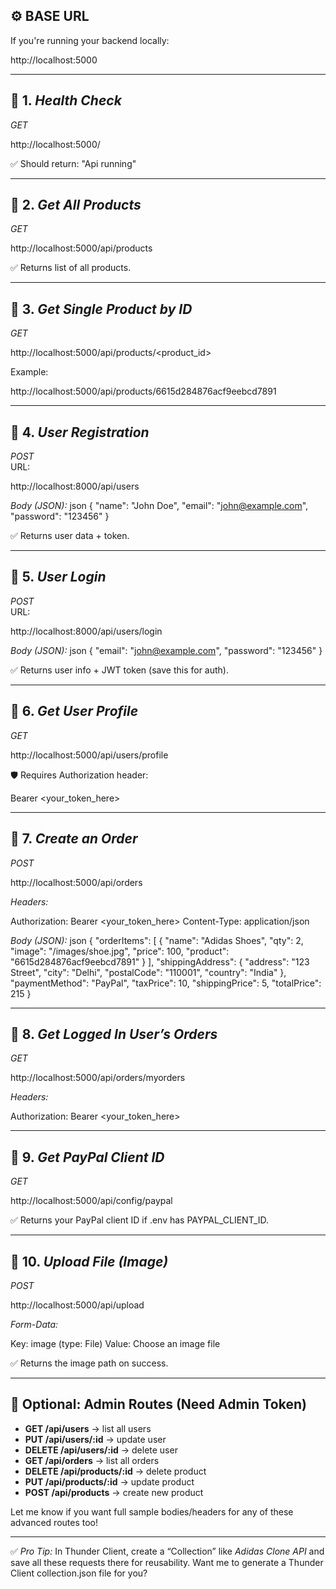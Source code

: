 ## ⚙ BASE URL
If you're running your backend locally:

http://localhost:5000


---

## 🔹 1. *Health Check*
*GET*  

http://localhost:5000/

✅ Should return: "Api running"

---

## 🔹 2. *Get All Products*
*GET*

http://localhost:5000/api/products

✅ Returns list of all products.

---

## 🔹 3. *Get Single Product by ID*
*GET*

http://localhost:5000/api/products/<product_id>

Example:

http://localhost:5000/api/products/6615d284876acf9eebcd7891


---

## 🔹 4. *User Registration*
*POST*  
URL:

http://localhost:8000/api/users


*Body (JSON):*
json
{
  "name": "John Doe",
  "email": "john@example.com",
  "password": "123456"
}


✅ Returns user data + token.

---

## 🔹 5. *User Login*
*POST*  
URL:

http://localhost:8000/api/users/login


*Body (JSON):*
json
{
  "email": "john@example.com",
  "password": "123456"
}


✅ Returns user info + JWT token (save this for auth).

---

## 🔹 6. *Get User Profile*
*GET*

http://localhost:5000/api/users/profile


🛡 Requires Authorization header:

Bearer <your_token_here>


---

## 🔹 7. *Create an Order*
*POST*

http://localhost:5000/api/orders


*Headers:*

Authorization: Bearer <your_token_here>
Content-Type: application/json


*Body (JSON):*
json
{
  "orderItems": [
    {
      "name": "Adidas Shoes",
      "qty": 2,
      "image": "/images/shoe.jpg",
      "price": 100,
      "product": "6615d284876acf9eebcd7891"
    }
  ],
  "shippingAddress": {
    "address": "123 Street",
    "city": "Delhi",
    "postalCode": "110001",
    "country": "India"
  },
  "paymentMethod": "PayPal",
  "taxPrice": 10,
  "shippingPrice": 5,
  "totalPrice": 215
}


---

## 🔹 8. *Get Logged In User’s Orders*
*GET*

http://localhost:5000/api/orders/myorders


*Headers:*

Authorization: Bearer <your_token_here>


---

## 🔹 9. *Get PayPal Client ID*
*GET*

http://localhost:5000/api/config/paypal


✅ Returns your PayPal client ID if .env has PAYPAL_CLIENT_ID.

---

## 🔹 10. *Upload File (Image)*
*POST*

http://localhost:5000/api/upload


*Form-Data:*

Key: image (type: File)
Value: Choose an image file


✅ Returns the image path on success.

---

## 🧪 Optional: Admin Routes (Need Admin Token)
- **GET /api/users** → list all users  
- **PUT /api/users/:id** → update user  
- **DELETE /api/users/:id** → delete user  
- **GET /api/orders** → list all orders  
- **DELETE /api/products/:id** → delete product  
- **PUT /api/products/:id** → update product  
- **POST /api/products** → create new product

Let me know if you want full sample bodies/headers for any of these advanced routes too!

---

✅ *Pro Tip:* In Thunder Client, create a “Collection” like *Adidas Clone API* and save all these requests there for reusability. Want me to generate a Thunder Client collection.json file for you?